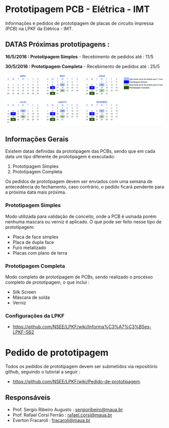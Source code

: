 # Prototipagem PCB - Elétrica - IMT

Informações e pedidos de prototipagem de placas de circuito impressa (PCB) na LPKF da Elétrica - IMT.

## DATAS Próximas prototipagens :

**16/5/2016 : Prototipagem Simples**
    - Recebimento de pedidos até : 11/5

**30/5/2016 : Prototipagem Completa**
    - Recebimento de pedidos até : 25/5

![Calendario 2 bimestre](https://github.com/NSEE/LPKF/blob/master/Calendarios/calendario1.png)

## Informações Gerais

Existem datas definidas da prototipagem das PCBs, sendo que em cada data um tipo diferente de prototipagem é executado:

1. Prototipagem Simples
2. Prototipagem Completa

Os pedidos de prototipagem devem ser enviados com uma semana de antecedência do fechamento, caso contrário, o pedido ficará pendente para a próxima data mais próxima.

### Prototipagem Simples

 Modo utilizada para validação de conceito, onde a PCB é usinada porém nenhuma mascara ou verniz é aplicado. O que pode ser feito nesse tipo de prototipagem:

- Placa de face simples
- Placa de dupla face
- Furo metalizado
- Placas com plano de terra

### Prototipagem Completa

Modo completo de prototipagem de PCBs, sendo realizado o processo completo de prototipagem, o que inclui :

- Silk Screen 
- Máscara de solda
- Verniz

### Configurações da LPKF
 
- https://github.com/NSEE/LPKF/wiki/Informa%C3%A7%C3%B5es-LPKF-S62

# Pedido de prototipagem 

Todos os pedidos de prototipagem devem ser submetidos via repositório github, seguindo o tutorial a seguir :

- https://github.com/NSEE/LPKF/wiki/Pedido-de-prototipagem.

## Responsáveis 

- Prof. Sergio Ribeiro Augusto : sergioribeiro@maua.br
- Prof. Rafael Corsi Ferrão : rafael.corsi@maua.br
- Everton Fracaroli : fracaroli@maua.br


